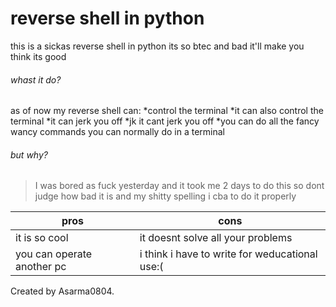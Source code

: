 # reverse shell in python
this is a sickas reverse shell in python its so btec and bad it'll make you think its good

###### whast it do?
as of now my reverse shell can:
*control the terminal
*it can also control the terminal
  *it can jerk you off
  *jk it cant jerk you off
  *you can do all the fancy wancy commands you can normally do in a terminal 
###### but why?
> I was bored as fuck yesterday and it took me  2 days to do this so dont judge how bad it is and my shitty spelling i cba to do it properly

pros   |    cons
-------|--------
it is so cool | it doesnt solve all your problems
you can operate another pc | i think i have to write for weducational use:(




Created by Asarma0804. 
